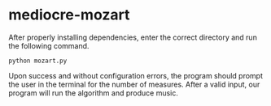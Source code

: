 # mediocre-mozart
After properly installing dependencies, enter the correct directory and run the following command.
```
python mozart.py
```

Upon success and without configuration errors, the program should prompt the user in the terminal for the number of measures. After a valid input, our program will run the algorithm and produce music.
